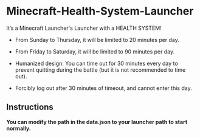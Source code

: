 # Minecraft-Health-System-Launcher 

It‘s a Minecraft Launcher's Launcher with a HEALTH SYSTEM!

- From Sunday to Thursday, it will be limited to 20 minutes per day.

- From Friday to Saturday, it will be limited to 90 minutes per day.

- Humanized design: You can time out for 30 minutes every day to prevent quitting during the battle (but it is not recommended to time out). 

- Forcibly log out after 30 minutes of timeout, and cannot enter this day.


## Instructions

 **You can modify the path in the data.json to your launcher path to start normally.**
